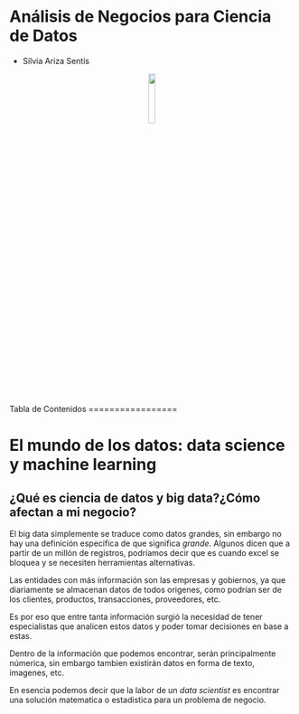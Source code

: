 # Análisis de Negocios para Ciencia de Datos
- Sílvia Ariza Sentís 

<div align="center"> 
  <img src="https://static.platzi.com/media/achievements/badge-analisis-negocios-ciencia-datos-3b97d868-a43a-47ac-a2dc-0c0e6cb63f48.png" width="15%">
</div>
Tabla de Contenidos
=================


# El mundo de los datos: data science y machine learning

## ¿Qué es ciencia de datos y big data?¿Cómo afectan a mi negocio?

El big data simplemente se traduce como datos grandes, sin embargo no hay una definición especifica de que significa *grande*. 
Algunos dicen que a partir de un millón de registros, podríamos decir que es cuando excel se bloquea y se necesiten herramientas alternativas.

Las entidades con más información son las empresas y gobiernos, ya que diariamente se almacenan datos de todos origenes, como podrían ser de los clientes, productos, transacciones, proveedores, etc.

Es por eso que entre tanta información surgió la necesidad de tener especialistas que analicen estos datos y poder tomar decisiones en base a estas.

Dentro de la información que podemos encontrar, serán principalmente númerica, sin embargo tambien existirán datos en forma de texto, imagenes, etc.

En esencia podemos decir que la labor de un *data scientist* es encontrar una solución matematica o estadistica para un problema de negocio.





